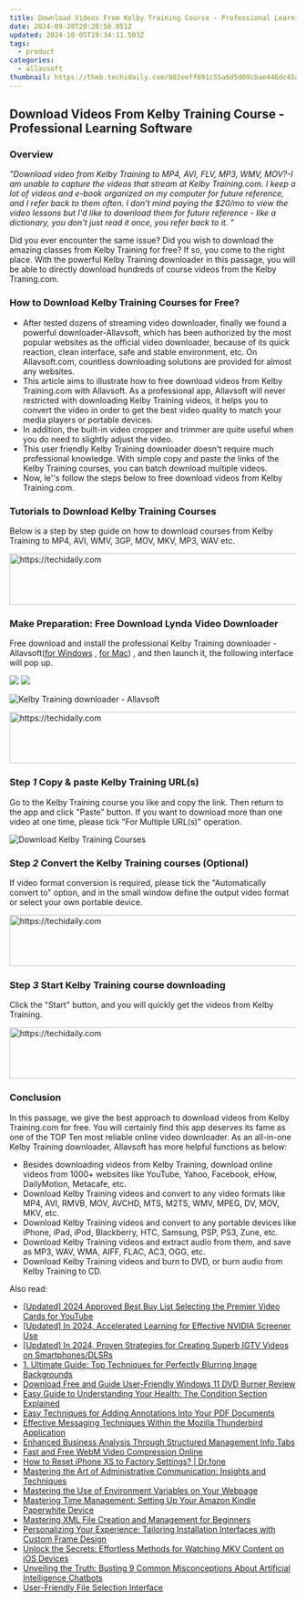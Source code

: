 ```yaml
---
title: Download Videos From Kelby Training Course - Professional Learning Software
date: 2024-09-28T20:20:50.851Z
updated: 2024-10-05T19:34:11.503Z
tags:
  - product
categories:
  - allavsoft
thumbnail: https://thmb.techidaily.com/802eeff691c55a6d5d09cbae446dc45a39ed24ae91160c0e7074f7929a9448f1.jpg
---
```


## Download Videos From Kelby Training Course - Professional Learning Software

### Overview

_"Download video from Kelby Training to MP4, AVI, FLV, MP3, WMV, MOV?-I am unable to capture the videos that stream at Kelby Training.com. I keep a lot of videos and e-book organized on my computer for future reference, and I refer back to them often. I don't mind paying the $20/mo to view the video lessons but I'd like to download them for future reference - like a dictionary, you don't just read it once, you refer back to it. "_

Did you ever encounter the same issue? Did you wish to download the amazing classes from Kelby Training for free? If so, you come to the right place. With the powerful Kelby Training downloader in this passage, you will be able to directly download hundreds of course videos from the Kelby Traning.com.

### How to Download Kelby Training Courses for Free?

* After tested dozens of streaming video downloader, finally we found a powerful downloader-Allavsoft, which has been authorized by the most popular websites as the official video downloader, because of its quick reaction, clean interface, safe and stable environment, etc. On Allavsoft.com, countless downloading solutions are provided for almost any websites.
* This article aims to illustrate how to free download videos from Kelby Training.com with Allavsoft. As a professional app, Allavsoft will never restricted with downloading Kelby Training videos, it helps you to convert the video in order to get the best video quality to match your media players or portable devices.
* In addition, the built-in video cropper and trimmer are quite useful when you do need to slightly adjust the video.
* This user friendly Kelby Training downloader doesn't require much professional knowledge. With simple copy and paste the links of the Kelby Training courses, you can batch download multiple videos.
* Now, le''s follow the steps below to free download videos from Kelby Training.com.

### Tutorials to Download Kelby Training Courses

Below is a step by step guide on how to download courses from Kelby Training to MP4, AVI, WMV, 3GP, MOV, MKV, MP3, WAV etc.

<!-- affiliate ads begin -->
<a href="https://appsumo.8odi.net/c/5597632/2123739/7443" target="_top" id="2123739">
  <img src="//a.impactradius-go.com/display-ad/7443-2123739" border="0" alt="https://techidaily.com" width="728" height="90"/>
</a>
<img height="0" width="0" src="https://appsumo.8odi.net/i/5597632/2123739/7443" style="position:absolute;visibility:hidden;" border="0" />
<!-- affiliate ads end -->

### Make Preparation: Free Download Lynda Video Downloader

Free download and install the professional Kelby Training downloader - Allavsoft([for Windows](https://tools.techidaily.com/allavsoft/products/) , [for Mac](https://tools.techidaily.com/allavsoft/products/)) , and then launch it, the following interface will pop up.

[![](https://www.allavsoft.com/how-to/../images/how-to/free-download-win.jpg)](https://tools.techidaily.com/allavsoft/products/) [![](https://www.allavsoft.com/how-to/../images/how-to/free-download-mac.jpg)](https://tools.techidaily.com/allavsoft/products/)

![Kelby Training downloader - Allavsoft](https://www.allavsoft.com/how-to/../images/allavsoft/screen-shot-600.jpg)

<!-- affiliate ads begin -->
<a href="https://aidotcom.pxf.io/c/5597632/2134499/19576" target="_top" id="2134499">
  <img src="//a.impactradius-go.com/display-ad/19576-2134499" border="0" alt="https://techidaily.com" width="600" height="90"/>
</a>
<img height="0" width="0" src="https://aidotcom.pxf.io/i/5597632/2134499/19576" style="position:absolute;visibility:hidden;" border="0" />
<!-- affiliate ads end -->

### Step _1_ Copy & paste Kelby Training URL(s)

Go to the Kelby Training course you like and copy the link. Then return to the app and click "Paste" button. If you want to download more than one video at one time, please tick "For Multiple URL(s)" operation.

![Download Kelby Training Courses](https://www.allavsoft.com/how-to/../images/how-to/lynda-video-downloader/download-lynda-courses.jpg)

### Step _2_ Convert the Kelby Training courses (Optional)

If video format conversion is required, please tick the "Automatically convert to" option, and in the small window define the output video format or select your own portable device.

<!-- affiliate ads begin -->
<a href="https://aidotcom.pxf.io/c/5597632/2134502/19576" target="_top" id="2134502">
  <img src="//a.impactradius-go.com/display-ad/19576-2134502" border="0" alt="https://techidaily.com" width="672" height="90"/>
</a>
<img height="0" width="0" src="https://aidotcom.pxf.io/i/5597632/2134502/19576" style="position:absolute;visibility:hidden;" border="0" />
<!-- affiliate ads end -->

### Step _3_ Start Kelby Training course downloading

Click the "Start" button, and you will quickly get the videos from Kelby Training.

<!-- affiliate ads begin -->
<a href="https://ephamedtechinc.pxf.io/c/5597632/2130531/26400" target="_top" id="2130531">
  <img src="//a.impactradius-go.com/display-ad/26400-2130531" border="0" alt="https://techidaily.com" width="728" height="90"/>
</a>
<img height="0" width="0" src="https://ephamedtechinc.pxf.io/i/5597632/2130531/26400" style="position:absolute;visibility:hidden;" border="0" />
<!-- affiliate ads end -->

### Conclusion

In this passage, we give the best approach to download videos from Kelby Training.com for free. You will certainly find this app deserves its fame as one of the TOP Ten most reliable online video downloader. As an all-in-one Kelby Training downloader, Allavsoft has more helpful functions as below:

* Besides downloading videos from Kelby Training, download online videos from 1000+ websites like YouTube, Yahoo, Facebook, eHow, DailyMotion, Metacafe, etc.
* Download Kelby Training videos and convert to any video formats like MP4, AVI, RMVB, MOV, AVCHD, MTS, M2TS, WMV, MPEG, DV, MOV, MKV, etc.
* Download Kelby Training videos and convert to any portable devices like iPhone, iPad, iPod, Blackberry, HTC, Samsung, PSP, PS3, Zune, etc.
* Download Kelby Training videos and extract audio from them, and save as MP3, WAV, WMA, AIFF, FLAC, AC3, OGG, etc.
* Download Kelby Training videos and burn to DVD, or burn audio from Kelby Training to CD.

<ins class="adsbygoogle"
     style="display:block"
     data-ad-format="autorelaxed"
     data-ad-client="ca-pub-7571918770474297"
     data-ad-slot="1223367746"></ins>

<ins class="adsbygoogle"
     style="display:block"
     data-ad-client="ca-pub-7571918770474297"
     data-ad-slot="8358498916"
     data-ad-format="auto"
     data-full-width-responsive="true"></ins>

<span class="atpl-alsoreadstyle">Also read:</span>
<div><ul>
<li><a href="https://facebook-record-videos.techidaily.com/updated-2024-approved-best-buy-list-selecting-the-premier-video-cards-for-youtube/"><u>[Updated] 2024 Approved Best Buy List Selecting the Premier Video Cards for YouTube</u></a></li>
<li><a href="https://desktop-recording.techidaily.com/updated-in-2024-accelerated-learning-for-effective-nvidia-screener-use/"><u>[Updated] In 2024, Accelerated Learning for Effective NVIDIA Screener Use</u></a></li>
<li><a href="https://instagram-videos.techidaily.com/updated-in-2024-proven-strategies-for-creating-superb-igtv-videos-on-smartphonesdlsrs/"><u>[Updated] In 2024, Proven Strategies for Creating Superb IGTV Videos on Smartphones/DLSRs</u></a></li>
<li><a href="https://fox-zero.techidaily.com/1-ultimate-guide-top-techniques-for-perfectly-blurring-image-backgrounds/"><u>1. Ultimate Guide: Top Techniques for Perfectly Blurring Image Backgrounds</u></a></li>
<li><a href="https://discover-amazing.techidaily.com/download-free-and-guide-user-friendly-windows-11-dvd-burner-review/"><u>Download Free and Guide User-Friendly Windows 11 DVD Burner Review</u></a></li>
<li><a href="https://fox-zero.techidaily.com/easy-guide-to-understanding-your-health-the-condition-section-explained/"><u>Easy Guide to Understanding Your Health: The Condition Section Explained</u></a></li>
<li><a href="https://fox-zero.techidaily.com/easy-techniques-for-adding-annotations-into-your-pdf-documents/"><u>Easy Techniques for Adding Annotations Into Your PDF Documents</u></a></li>
<li><a href="https://techtrends.techidaily.com/effective-messaging-techniques-within-the-mozilla-thunderbird-application/"><u>Effective Messaging Techniques Within the Mozilla Thunderbird Application</u></a></li>
<li><a href="https://fox-zero.techidaily.com/enhanced-business-analysis-through-structured-management-info-tabs/"><u>Enhanced Business Analysis Through Structured Management Info Tabs</u></a></li>
<li><a href="https://ai-vdieo-software.techidaily.com/fast-and-free-webm-video-compression-online/"><u>Fast and Free WebM Video Compression Online</u></a></li>
<li><a href="https://blog-min.techidaily.com/how-to-reset-iphone-xs-to-factory-settings-drfone-by-drfone-ios-system-repair-ios-system-repair/"><u>How to Reset iPhone XS to Factory Settings? | Dr.fone</u></a></li>
<li><a href="https://fox-zero.techidaily.com/mastering-the-art-of-administrative-communication-insights-and-techniques/"><u>Mastering the Art of Administrative Communication: Insights and Techniques</u></a></li>
<li><a href="https://fox-zero.techidaily.com/mastering-the-use-of-environment-variables-on-your-webpage/"><u>Mastering the Use of Environment Variables on Your Webpage</u></a></li>
<li><a href="https://techno-recovery.techidaily.com/mastering-time-management-setting-up-your-amazon-kindle-paperwhite-device/"><u>Mastering Time Management: Setting Up Your Amazon Kindle Paperwhite Device</u></a></li>
<li><a href="https://fox-zero.techidaily.com/mastering-xml-file-creation-and-management-for-beginners/"><u>Mastering XML File Creation and Management for Beginners</u></a></li>
<li><a href="https://fox-zero.techidaily.com/personalizing-your-experience-tailoring-installation-interfaces-with-custom-frame-design/"><u>Personalizing Your Experience: Tailoring Installation Interfaces with Custom Frame Design</u></a></li>
<li><a href="https://some-approaches.techidaily.com/unlock-the-secrets-effortless-methods-for-watching-mkv-content-on-ios-devices/"><u>Unlock the Secrets: Effortless Methods for Watching MKV Content on iOS Devices</u></a></li>
<li><a href="https://tech-hub.techidaily.com/unveiling-the-truth-busting-9-common-misconceptions-about-artificial-intelligence-chatbots/"><u>Unveiling the Truth: Busting 9 Common Misconceptions About Artificial Intelligence Chatbots</u></a></li>
<li><a href="https://fox-zero.techidaily.com/user-friendly-file-selection-interface/"><u>User-Friendly File Selection Interface</u></a></li>
</ul></div>

